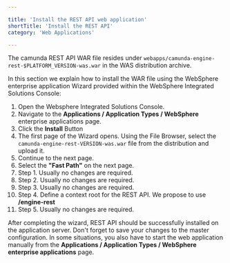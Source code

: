 ```yaml
---

title: 'Install the REST API web application'
shortTitle: 'Install the REST API'
category: 'Web Applications'

---
```


The camunda REST API WAR file resides under <code>webapps/camunda-engine-rest-$PLATFORM_VERSION-was.war</code> in the WAS distribution archive.

In this section we explain how to install the WAR file using the WebSphere enterprise application Wizard provided within the WebSphere Integrated Solutions Console:

1.  Open the Websphere Integrated Solutions Console.
2.  Navigate to the **Applications / Application Types / WebSphere** enterprise applications page.
3.  Click the **Install** Button
4.  The first page of the Wizard opens. Using the File Browser, select the <code>camunda-engine-rest-VERSION-was.war</code> file from the distribution and upload it.
5.  Continue to the next page.
6.  Select the **"Fast Path"** on the next page.
7.  Step 1. Usually no changes are required.
8.  Step 2. Usually no changes are required.
9.  Step 3. Usually no changes are required.
10. Step 4. Define a context root for the REST API. We propose to use **/engine-rest**
11. Step 5. Usually no changes are required.

After completing the wizard, REST API should be successfully installed on the application server. Don't forget to save your changes to the master configuration.
In some situations, you also have to start the web application manually from the **Applications / Application Types / WebSphere enterprise applications** page.